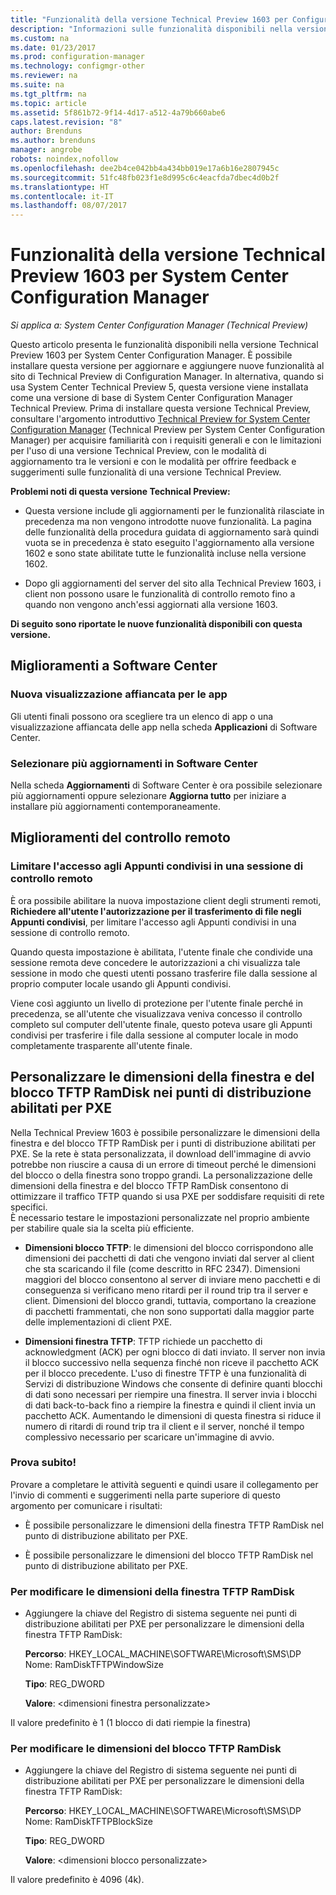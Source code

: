 ```yaml
---
title: "Funzionalità della versione Technical Preview 1603 per Configuration Manager"
description: "Informazioni sulle funzionalità disponibili nella versione Technical Preview 1603 per System Center Configuration Manager."
ms.custom: na
ms.date: 01/23/2017
ms.prod: configuration-manager
ms.technology: configmgr-other
ms.reviewer: na
ms.suite: na
ms.tgt_pltfrm: na
ms.topic: article
ms.assetid: 5f861b72-9f14-4d17-a512-4a79b660abe6
caps.latest.revision: "8"
author: Brenduns
ms.author: brenduns
manager: angrobe
robots: noindex,nofollow
ms.openlocfilehash: dee2b4ce042bb4a434bb019e17a6b16e2807945c
ms.sourcegitcommit: 51fc48fb023f1e8d995c6c4eacfda7dbec4d0b2f
ms.translationtype: HT
ms.contentlocale: it-IT
ms.lasthandoff: 08/07/2017
---
```

# <a name="capabilities-in-technical-preview-1603-for-system-center-configuration-manager"></a>Funzionalità della versione Technical Preview 1603 per System Center Configuration Manager

*Si applica a: System Center Configuration Manager (Technical Preview)*

Questo articolo presenta le funzionalità disponibili nella versione Technical Preview 1603 per System Center Configuration Manager. È possibile installare questa versione per aggiornare e aggiungere nuove funzionalità al sito di Technical Preview di Configuration Manager. In alternativa, quando si usa System Center Technical Preview 5, questa versione viene installata come una versione di base di System Center Configuration Manager Technical Preview. Prima di installare questa versione Technical Preview, consultare l'argomento introduttivo [Technical Preview for System Center Configuration Manager](../../core/get-started/technical-preview.md) (Technical Preview per System Center Configuration Manager) per acquisire familiarità con i requisiti generali e con le limitazioni per l'uso di una versione Technical Preview, con le modalità di aggiornamento tra le versioni e con le modalità per offrire feedback e suggerimenti sulle funzionalità di una versione Technical Preview.  

 **Problemi noti di questa versione Technical Preview:**  

-   Questa versione include gli aggiornamenti per le funzionalità rilasciate in precedenza ma non vengono introdotte nuove funzionalità. La pagina delle funzionalità della procedura guidata di aggiornamento sarà quindi vuota se in precedenza è stato eseguito l'aggiornamento alla versione 1602 e sono state abilitate tutte le funzionalità incluse nella versione 1602.  

-   Dopo gli aggiornamenti del server del sito alla Technical Preview 1603, i client non possono usare le funzionalità di controllo remoto fino a quando non vengono anch'essi aggiornati alla versione 1603.  

 **Di seguito sono riportate le nuove funzionalità disponibili con questa versione.**  

##  <a name="BKMK_SC1603"></a> Miglioramenti a Software Center  

### <a name="new-tiled-view-for-apps"></a>Nuova visualizzazione affiancata per le app  
 Gli utenti finali possono ora scegliere tra un elenco di app o una visualizzazione affiancata delle app nella scheda **Applicazioni** di Software Center.  

### <a name="select-multiple-updates-in-software-center"></a>Selezionare più aggiornamenti in Software Center  
 Nella scheda **Aggiornamenti** di Software Center è ora possibile selezionare più aggiornamenti oppure selezionare **Aggiorna tutto** per iniziare a installare più aggiornamenti contemporaneamente.  

##  <a name="BKMK_RC1603"></a> Miglioramenti del controllo remoto  

### <a name="limit-shared-clipboard-access-in-a-remote-control-session"></a>Limitare l'accesso agli Appunti condivisi in una sessione di controllo remoto  
 È ora possibile abilitare la nuova impostazione client degli strumenti remoti, **Richiedere all'utente l'autorizzazione per il trasferimento di file negli Appunti condivisi**, per limitare l'accesso agli Appunti condivisi in una sessione di controllo remoto.  

 Quando questa impostazione è abilitata, l'utente finale che condivide una sessione remota deve concedere le autorizzazioni a chi visualizza tale sessione in modo che questi utenti possano trasferire file dalla sessione al proprio computer locale usando gli Appunti condivisi.  

 Viene così aggiunto un livello di protezione per l'utente finale perché in precedenza, se all'utente che visualizzava veniva concesso il controllo completo sul computer dell'utente finale, questo poteva usare gli Appunti condivisi per trasferire i file dalla sessione al computer locale in modo completamente trasparente all'utente finale.  

##  <a name="BKMK_RamDiskTFTP"></a> Personalizzare le dimensioni della finestra e del blocco TFTP RamDisk nei punti di distribuzione abilitati per PXE  
 Nella Technical Preview 1603 è possibile personalizzare le dimensioni della finestra e del blocco TFTP RamDisk per i punti di distribuzione abilitati per PXE. Se la rete è stata personalizzata, il download dell'immagine di avvio potrebbe non riuscire a causa di un errore di timeout perché le dimensioni del blocco o della finestra sono troppo grandi. La personalizzazione delle dimensioni della finestra e del blocco TFTP RamDisk consentono di ottimizzare il traffico TFTP quando si usa PXE per soddisfare requisiti di rete specifici.   
È necessario testare le impostazioni personalizzate nel proprio ambiente per stabilire quale sia la scelta più efficiente.  

-   **Dimensioni blocco TFTP**: le dimensioni del blocco corrispondono alle dimensioni dei pacchetti di dati che vengono inviati dal server al client che sta scaricando il file (come descritto in RFC 2347). Dimensioni maggiori del blocco consentono al server di inviare meno pacchetti e di conseguenza si verificano meno ritardi per il round trip tra il server e client. Dimensioni del blocco grandi, tuttavia, comportano la creazione di pacchetti frammentati, che non sono supportati dalla maggior parte delle implementazioni di client PXE.  

-   **Dimensioni finestra TFTP**: TFTP richiede un pacchetto di acknowledgment (ACK) per ogni blocco di dati inviato. Il server non invia il blocco successivo nella sequenza finché non riceve il pacchetto ACK per il blocco precedente. L'uso di finestre TFTP è una funzionalità di Servizi di distribuzione Windows che consente di definire quanti blocchi di dati sono necessari per riempire una finestra. Il server invia i blocchi di dati back-to-back fino a riempire la finestra e quindi il client invia un pacchetto ACK. Aumentando le dimensioni di questa finestra si riduce il numero di ritardi di round trip tra il client e il server, nonché il tempo complessivo necessario per scaricare un'immagine di avvio.  

### <a name="try-it-out"></a>Prova subito!  
 Provare a completare le attività seguenti e quindi usare il collegamento per l'invio di commenti e suggerimenti nella parte superiore di questo argomento per comunicare i risultati:  

-   È possibile personalizzare le dimensioni della finestra TFTP RamDisk nel punto di distribuzione abilitato per PXE.  

-   È possibile personalizzare le dimensioni del blocco TFTP RamDisk nel punto di distribuzione abilitato per PXE.  

### <a name="to-modify-the-ramdisk-tftp-window-size"></a>Per modificare le dimensioni della finestra TFTP RamDisk  

-   Aggiungere la chiave del Registro di sistema seguente nei punti di distribuzione abilitati per PXE per personalizzare le dimensioni della finestra TFTP RamDisk:  

     **Percorso**: HKEY_LOCAL_MACHINE\SOFTWARE\Microsoft\SMS\DP  
    Nome: RamDiskTFTPWindowSize  

     **Tipo**: REG_DWORD  

     **Valore**: &lt;dimensioni finestra personalizzate\>  

 Il valore predefinito è 1 (1 blocco di dati riempie la finestra)  

### <a name="to-modify-the-ramdisk-tftp-block-size"></a>Per modificare le dimensioni del blocco TFTP RamDisk  

-   Aggiungere la chiave del Registro di sistema seguente nei punti di distribuzione abilitati per PXE per personalizzare le dimensioni della finestra TFTP RamDisk:  

     **Percorso**: HKEY_LOCAL_MACHINE\SOFTWARE\Microsoft\SMS\DP  
    Nome: RamDiskTFTPBlockSize  

     **Tipo**: REG_DWORD  

     **Valore**: &lt;dimensioni blocco personalizzate\>  

 Il valore predefinito è 4096 (4k).  
